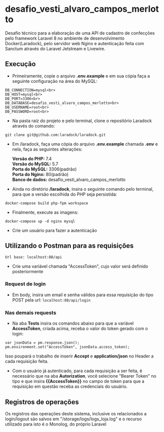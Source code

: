 # desafio_vesti_alvaro_campos_merlotto
<p> Desafio técnico para a elaboração de uma API de cadastro de confecções pelo framework Laravel 8 no ambiente de desenvolvimento Docker(Laradock), pelo servidor web Nginx e autenticação feita com Sanctum através do Laravel Jetstream e Livewire.</p>

## Execução
- Primeiramente, copie o arquivo <strong>.env.example</strong> e em sua cópia faça a seguinte configuração na área do MySQL:
```
DB_CONNECTION=mysql<br>
DB_HOST=mysql<br>
DB_PORT=3306<br>
DB_DATABASE=desafio_vesti_alvaro_campos_merlotto<br>
DB_USERNAME=root<br>
DB_PASSWORD=root<br>
```

- Na pasta raíz do projeto e pelo terminal, clone o repositório Laradock através do comando:<br>
```
git clone git@github.com:laradock/laradock.git
```

- Em /laradock, faça uma cópia do arquivo <strong>.env.example</strong> chamada <strong>.env</strong> e nela, faça as seguintes alterações:</p>
<strong>Versão do PHP:</strong> 7.4<br>
<strong>Versão do MySQL:</strong> 5.7<br>
<strong>Porta do MySQL:</strong> 3306(padrão)<br>
<strong>Porta do Nginx:</strong> 80(padrão)<br>
<strong>Banco de dados:</strong> desafio_vesti_alvaro_campos_merlotto<br>

- Ainda no diretório <strong>/laradock</strong>, insira o seguinte comando pelo terminal, para que a versão escolhida do PHP seja persistida:
```
docker-compose build php-fpm workspace
```

- Finalmente, execute as imagens:
```
docker-compose up -d nginx mysql
```
- Crie um usuário para fazer a autenticação

## Utilizando o Postman para as requisições
```
Url base: localhost:80/api
```

- Crie uma variável chamada "AccessToken", cujo valor será definido posteriormente

### Request de login
- Em body, insira um email e senha válidos para essa requisição do tipo POST pela url: `localhost:80/api/login`

### Nas demais requests
- Na aba <strong>Tests</strong> insira os comandos abaixo para que a variável <strong>AccessToken</strong>, criada acima, receba o valor do token gerado com o login:
```
var jsonData = pm.response.json();
pm.environment.set("AccessToken", jsonData.access_token);
```
<p>Isso poupará o trabalho de inserir <strong>Accept</strong> e <strong>application/json</strong> no </strong>Header</strong> a cada requisição feita.

- Com o usuário já autenticado, para cada requisição a ser feita, é necessário que na aba <strong>Autorization</strong>, você selecione "Bearer Token" no tipo e que insira <strong>{{AccessToken}}</strong> no campo de token para que a requisição em questão receba as credenciais do usuário.

## Registros de operações
Os registros das operações deste sistema, inclusive os relacionados a login/logout são salvos em "/storage/logs/logs_loja.log" e o recurso utilizado para isto é o Monolog, do próprio Laravel
